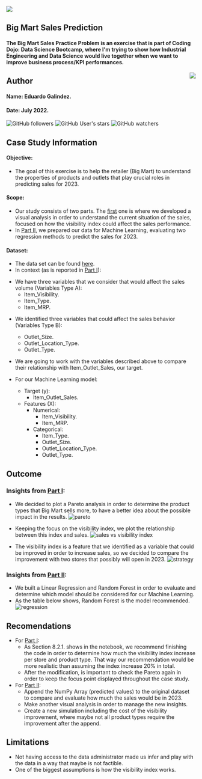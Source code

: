 ![](https://www.leafwebstudio.com/wp-content/uploads/2022/07/png-20.png)

## Big Mart Sales Prediction
#### The Big Mart Sales Practice Problem is an exercise that is part of Coding Dojo: Data Science Bootcamp, where I'm trying to show how Industrial Engineering and Data Science would live together when we want to improve business process/KPI performances.
<img src="https://raw.githubusercontent.com/matiassingers/awesome-readme/master/icon.png" align="right" />

## Author
#### Name: Eduardo Galindez.
#### Date: July 2022.

<img alt="GitHub followers" src="https://img.shields.io/github/followers/edleafvirtual?style=social"> <img alt="GitHub User's stars" src="https://img.shields.io/github/stars/edleafvirtual?style=social"> <img alt="GitHub watchers" src="https://img.shields.io/github/watchers/edleafvirtual/sales_predictions2023?style=social">

## Case Study Information
#### Objective:
- The goal of this exercise is to help the retailer (Big Mart) to understand the properties of products and outlets that play crucial roles in predicting sales for 2023.

#### Scope:
- Our study consists of two parts. The [first](https://github.com/edleafvirtual/sales_predictions2023/blob/main/Part%20I:%20sales_prediction2023.ipynb "first") one is where we developed a visual analysis in order to understand the current situation of the sales, focused on how the visibility index could affect the sales performance.
- In [Part II](https://github.com/edleafvirtual/sales_predictions2023/blob/main/Part%20II:%20sales_prediction2023_(ML).ipynb "Part II"), we prepared our data for Machine Learning, evaluating two regression methods to predict the sales for 2023.

#### Dataset:
- The data set can be found [here](https://drive.google.com/file/d/1syH81TVrbBsdymLT_jl2JIf6IjPXtSQw/view "here").
- In context (as is reported in [Part I](https://github.com/edleafvirtual/sales_predictions2023/blob/main/sales_prediction2023.ipynb "Part I")):
+ We have three variables that we consider that would affect the sales volume (Variables Type A):
  + Item_Visibility.
  + Item_Type.
  + Item_MRP.
- We identified three variables that could affect the sales behavior (Variables Type B):
  - Outlet_Size.
  - Outlet_Location_Type.
  - Outlet_Type.
 
- We are going to work with the variables described above to compare their relationship with Item_Outlet_Sales, our target.
- For our Machine Learning model:
  - Target (y):
    - Item_Outlet_Sales.
  - Features (X):
    - Numerical:
      - Item_Visibility.
      - Item_MRP.
    - Categorical:
      - Item_Type.
      - Outlet_Size.
      - Outlet_Location_Type.
      - Outlet_Type.

## Outcome
### Insights from [Part I](https://github.com/edleafvirtual/sales_predictions2023/blob/main/Part%20I:%20sales_prediction2023.ipynb "Part I"):
- We decided to plot a Pareto analysis in order to determine the product types that Big Mart sells more, to have a better idea about the possible impact in the results.
![pareto](https://www.leafwebstudio.com/wp-content/uploads/2022/07/P1-pareto.png "pareto")

- Keeping the focus on the visibility index, we plot the relationship between this index and sales.
![sales vs visibility index](https://www.leafwebstudio.com/wp-content/uploads/2022/07/P1-sales.png "sales vs visibility index")

- The visibility index is a feature that we identified as a variable that could be improved in order to increase sales, so we decided to compare the improvement with two stores that possibly will open in 2023.
![strategy](https://www.leafwebstudio.com/wp-content/uploads/2022/07/P1-strategy.png "strategy")

### Insights from [Part II](https://github.com/edleafvirtual/sales_predictions2023/blob/main/Part%20II:%20sales_prediction2023_(ML).ipynb "Part II"):
- We built a Linear Regression and Random Forest in order to evaluate and determine which model should be considered for our Machine Learning. 
- As the table below shows, Random Forest is the model recommended.
![regression](https://www.leafwebstudio.com/wp-content/uploads/2022/07/P2-reg-comp.png "regression")

## Recomendations
- For [Part I](https://github.com/edleafvirtual/sales_predictions2023/blob/main/Part%20I:%20sales_prediction2023.ipynb "Part I"):
  - As Section 8.2.1. shows in the notebook, we recommend finishing the code in order to determine how much the visibility index increase per store and product type. That way our recommendation would be more realistic than assuming the index increase 20% in total.
  - After the modification, is important to check the Pareto again in order to keep the focus point displayed throughout the case study.
- For [Part II](https://github.com/edleafvirtual/sales_predictions2023/blob/main/Part%20II:%20sales_prediction2023_(ML).ipynb "Part II"):
  - Append the NumPy Array (predicted values) to the original dataset to compare and evaluate how much the sales would be in 2023.
  - Make another visual analysis in order to manage the new insights.
  - Create a new simulation including the cost of the visibility improvement, where maybe not all product types require the improvement after the append.

## Limitations
- Not having access to the data administrator made us infer and play with the data in a way that maybe is not factible.
- One of the biggest assumptions is how the visibility index works. 
